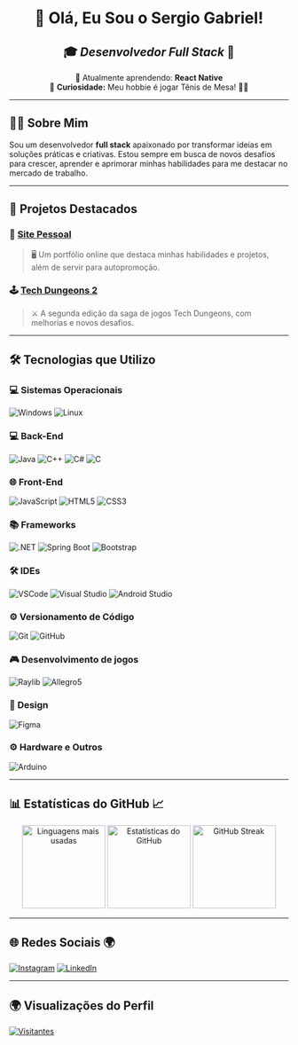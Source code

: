 <div align="center">

# 👋 Olá, Eu Sou o **Sergio Gabriel**!

## 🎓 **_Desenvolvedor Full Stack_** 🚀

🌱 Atualmente aprendendo: **React Native**  
🏓 **Curiosidade:** Meu hobbie é jogar Tênis de Mesa! 🏓🔥

</div>

---

## 🧑‍💻 **Sobre Mim**

Sou um desenvolvedor **full stack** apaixonado por transformar ideias em soluções práticas e criativas. Estou sempre em busca de novos desafios para crescer, aprender e aprimorar minhas habilidades para me destacar no mercado de trabalho.

---

## 🚀 **Projetos Destacados**

### 🎨 [Site Pessoal](https://github.com/SergioGTF/Site-pessoal)
> 🖥️ Um portfólio online que destaca minhas habilidades e projetos, além de servir para autopromoção.

### 🕹️ [Tech Dungeons 2](https://github.com/SergioGTF/Tech-Dungeons-2)
> ⚔️ A segunda edição da saga de jogos Tech Dungeons, com melhorias e novos desafios.

---

## 🛠️ **Tecnologias que Utilizo**

### 💻 **Sistemas Operacionais**
![Windows](https://img.shields.io/badge/Windows-0078D6?style=for-the-badge&logo=windows&logoColor=white)
![Linux](https://img.shields.io/badge/Linux-FCC624?style=for-the-badge&logo=linux&logoColor=black)

### 💻 **Back-End**
![Java](https://img.shields.io/badge/Java-007396?style=for-the-badge&logo=java&logoColor=white)
![C++](https://img.shields.io/badge/C++-00599C?style=for-the-badge&logo=c%2B%2B&logoColor=white)
![C#](https://img.shields.io/badge/C%23-239120?style=for-the-badge&logo=c-sharp&logoColor=white)
![C](https://img.shields.io/badge/C-00599C?style=for-the-badge&logo=c&logoColor=white)

### 🌐 **Front-End**
![JavaScript](https://img.shields.io/badge/JavaScript-F7DF1E?style=for-the-badge&logo=javascript&logoColor=black)
![HTML5](https://img.shields.io/badge/HTML5-E34F26?style=for-the-badge&logo=html5&logoColor=white)
![CSS3](https://img.shields.io/badge/CSS3-1572B6?style=for-the-badge&logo=css3&logoColor=white)

### 📚 **Frameworks**
![.NET](https://img.shields.io/badge/.NET-5C2D91?style=for-the-badge&logo=dotnet&logoColor=white)
![Spring Boot](https://img.shields.io/badge/Spring%20Boot-6DB33F?style=for-the-badge&logo=spring-boot&logoColor=white)
![Bootstrap](https://img.shields.io/badge/Bootstrap-7952B3?style=for-the-badge&logo=bootstrap&logoColor=white)

### 🛠️ **IDEs**
![VSCode](https://img.shields.io/badge/VSCode-007ACC?style=for-the-badge&logo=visual-studio-code&logoColor=white)
![Visual Studio](https://img.shields.io/badge/Visual%20Studio-5C2D91?style=for-the-badge&logo=visual-studio&logoColor=white)
![Android Studio](https://img.shields.io/badge/Android%20Studio-3DDC84?style=for-the-badge&logo=android-studio&logoColor=white)

### ⚙️ **Versionamento de Código**
![Git](https://img.shields.io/badge/Git-F05032?style=for-the-badge&logo=git&logoColor=white)
![GitHub](https://img.shields.io/badge/GitHub-181717?style=for-the-badge&logo=github&logoColor=white)

### 🎮 **Desenvolvimento de jogos**
![Raylib](https://img.shields.io/badge/Raylib-000000?style=for-the-badge&logo=raylib&logoColor=white)
![Allegro5](https://img.shields.io/badge/Allegro5-DC382D?style=for-the-badge&logo=allegro&logoColor=white)

### 🎨 **Design**
![Figma](https://img.shields.io/badge/Figma-F24E1E?style=for-the-badge&logo=figma&logoColor=white)

### ⚙️ **Hardware e Outros**
![Arduino](https://img.shields.io/badge/Arduino-00979D?style=for-the-badge&logo=arduino&logoColor=white)

---

## 📊 **Estatísticas do GitHub** 📈

<p align="center">
  <img height="150em" src="https://github-readme-stats.vercel.app/api/top-langs/?username=SergioGTF&layout=compact&theme=synthwave" alt="Linguagens mais usadas"/>
  <img height="150em" src="https://github-readme-stats.vercel.app/api?username=SergioGTF&show_icons=true&theme=synthwave" alt="Estatísticas do GitHub"/>
  <img height="150em" src="https://streak-stats.demolab.com?user=SergioGTF&theme=synthwave" alt="GitHub Streak"/>
</p>

---

## 🌐 **Redes Sociais** 🌍

[![Instagram](https://img.shields.io/badge/Instagram-E4405F?style=for-the-badge&logo=instagram&logoColor=white)](https://www.instagram.com/sergiotavaresfarias/)
[![LinkedIn](https://img.shields.io/badge/LinkedIn-0077B5?style=for-the-badge&logo=linkedin&logoColor=white)](https://www.linkedin.com/in/sergio-gabriel-tavares-farias-624775268/)

---

## 🌍 **Visualizações do Perfil**

[![Visitantes](https://api.visitorbadge.io/api/visitors?path=https%3A%2F%2Fgithub.com%2FSergioGTF%2FSergioGTF&label=Visitantes&labelColor=%23430064&countColor=%23d9e3f0)](https://visitorbadge.io/status?path=https%3A%2F%2Fgithub.com%2FSergioGTF%2FSergioGTF)
